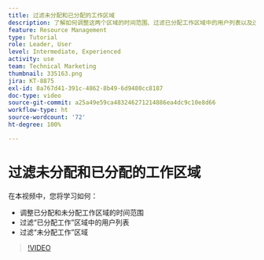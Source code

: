 ```yaml
---
title: 过滤未分配和已分配的工作区域
description: 了解如何调整这两个区域的时间范围、过滤已分配工作区域中的用户列表以及过滤未分配工作区域。
feature: Resource Management
type: Tutorial
role: Leader, User
level: Intermediate, Experienced
activity: use
team: Technical Marketing
thumbnail: 335163.png
jira: KT-8875
exl-id: 8a767d41-391c-4862-8b49-6d9480cc8187
doc-type: video
source-git-commit: a25a49e59ca483246271214886ea4dc9c10e8d66
workflow-type: ht
source-wordcount: '72'
ht-degree: 100%

---
```


# 过滤未分配和已分配的工作区域

在本视频中，您将学习如何：

* 调整已分配和未分配工作区域的时间范围
* 过滤“已分配工作”区域中的用户列表
* 过滤“未分配工作”区域

>[!VIDEO](https://video.tv.adobe.com/v/335163/?quality=12&learn=on)
